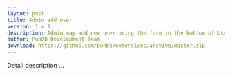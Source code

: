 ```yaml
---
layout: post
title: Admin add user
version: 1.4.1
description: Admin may add new user using the form in the bottom of User list.
author: PunBB Development Team
download: https://github.com/punbb/extensions/archive/master.zip
---
```


Detail description ...